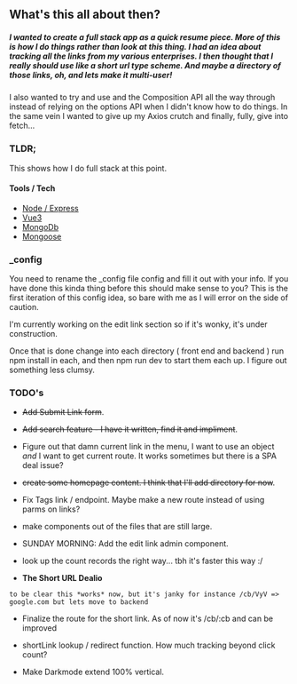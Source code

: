 ## What's this all about then?

##### I wanted to create a full stack app as a quick resume piece. More of this is how I do things rather than _look at this thing_. I had an idea about tracking all the links from my various enterprises. I then thought that I really should use like a short url type scheme. And maybe a directory of those links, oh, and lets make it multi-user!

I also wanted to try and use <script setup> </script> and the Composition API all the way through instead of relying on the options API when I didn't know how to do things. In the same vein I wanted to give up my Axios crutch and finally, fully, give into fetch...

### TLDR;

This shows how I do full stack at this point.

#### Tools / Tech

- [Node / Express](https://expressjs.com/)
- [Vue3](https://vuejs.org/)
- [MongoDb](https://www.mongodb.com/)
- [Mongoose](https://mongoosejs.com/)

### _config

You need to rename the _config file config and fill it out with your info.  If you have done this kinda thing before this should make sense to you? This is the first iteration of this config idea, so bare with me as I will error on the side of caution.

I'm currently working on the edit link section so if it's wonky, it's under construction.

Once that is done change into each directory ( front end and backend ) run npm install in each, and then npm run dev to start them each up.  I figure out something less clumsy.

### TODO's

- ~~Add Submit Link form~~.

- ~~Add search feature - I have it written, find it and impliment~~.

- Figure out that damn current link in the menu, I want to use an object _and_ I want to get current route. It works sometimes but there is a SPA deal issue?

- ~~create some homepage content. I think that I'll add directory for now~~.

- Fix Tags link / endpoint. Maybe make a new route instead of using parms on links?

- make components out of the files that are still large.

- SUNDAY MORNING: Add the edit link admin component.

- look up the count records the right way...  tbh it's faster this way :/

- **The Short URL Dealio**

`to be clear this *works* now, but it's janky for instance /cb/VyV => google.com but lets move to backend `

- Finalize the route for the short link. As of now it's /cb/:cb and can be improved
- shortLink lookup / redirect function. How much tracking beyond click count?

- Make Darkmode extend 100% vertical.